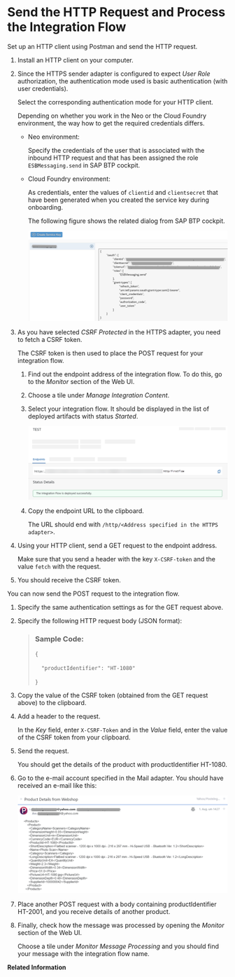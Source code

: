 <!-- loiof08cca6af4fd48b687d3f86c329efaed -->

# Send the HTTP Request and Process the Integration Flow

Set up an HTTP client using Postman and send the HTTP request.

1.  Install an HTTP client on your computer.

2.  Since the HTTPS sender adapter is configured to expect *User Role* authorization, the authentication mode used is basic authentication \(with user credentials\).

    Select the corresponding authentication mode for your HTTP client.

    Depending on whether you work in the Neo or the Cloud Foundry environment, the way how to get the required credentials differs.

    -   Neo environment:

        Specify the credentials of the user that is associated with the inbound HTTP request and that has been assigned the role `ESBMessaging.send` in SAP BTP cockpit.

    -   Cloud Foundry environment:

        As credentials, enter the values of `clientid` and `clientsecret` that have been generated when you created the service key during onboarding.

        The following figure shows the related dialog from SAP BTP cockpit.

        ![](images/Clientid_and_Clientsecret_OAuth_68d55ea.png)


3.  As you have selected *CSRF Protected* in the HTTPS adapter, you need to fetch a CSRF token.

    The CSRF token is then used to place the POST request for your integration flow.

    1.  Find out the endpoint address of the integration flow. To do this, go to the *Monitor* section of the Web UI.

    2.  Choose a tile under *Manage Integration Content*.

    3.  Select your integration flow. It should be displayed in the list of deployed artifacts with status *Started*.

        ![](images/Getting_Started_POstman_02_671e8bc.png)

    4.  Copy the endpoint URL to the clipboard.

        The URL should end with `/http/<Address specified in the HTTPS adapter>`.


4.  Using your HTTP client, send a GET request to the endpoint address.

    Make sure that you send a header with the key `X-CSRF-token` and the value `fetch` with the request.

5.  You should receive the CSRF token.


You can now send the POST request to the integration flow.

1.  Specify the same authentication settings as for the GET request above.

2.  Specify the following HTTP request body \(JSON format\):

    > ### Sample Code:  
    > ```
    > {
    > 
    > 	"productIdentifier": "HT-1080"
    > 
    > }
    > ```

3.  Copy the value of the CSRF token \(obtained from the GET request above\) to the clipboard.

4.  Add a header to the request.

    In the *Key* field, enter `X-CSRF-Token` and in the *Value* field, enter the value of the CSRF token from your clipboard.

5.  Send the request.

    You should get the details of the product with productIdentifier HT-1080.

6.  Go to the e-mail account specified in the Mail adapter. You should have received an e-mail like this:

    ![](images/Getting_Started_Postman_05_ed1ed42.png)

7.  Place another POST request with a body containing productIdentifier HT-2001, and you receive details of another product.

8.  Finally, check how the message was processed by opening the *Monitor* section of the Web UI.

    Choose a tile under *Monitor Message Processing* and you should find your message with the integration flow name.


**Related Information**  


 <?sap-ot O2O class="- topic/link " href="fd5fcb4f396348e9977b532dbd56a02e.xml" text="" desc="" xtrc="link:1" xtrf="file:/home/builder/src/dita-all/cvv1690968981196/loio3268cb35959d4b368fb49de861bfe8a1_en-US/src/content/localization/en-us/f08cca6af4fd48b687d3f86c329efaed.xml" ?> 

 <?sap-ot O2O class="- topic/link " href="3d99ae8a0cc6477196b7e0561f1897d6.xml" text="" desc="" xtrc="link:2" xtrf="file:/home/builder/src/dita-all/cvv1690968981196/loio3268cb35959d4b368fb49de861bfe8a1_en-US/src/content/localization/en-us/f08cca6af4fd48b687d3f86c329efaed.xml" ?> 

